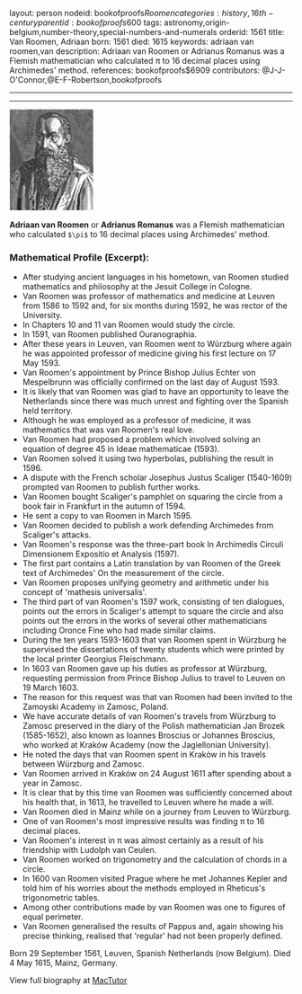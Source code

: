 layout: person
nodeid: bookofproofs$Roomen
categories: history,16th-century
parentid: bookofproofs$600
tags: astronomy,origin-belgium,number-theory,special-numbers-and-numerals
orderid: 1561
title: Van Roomen, Adriaan
born: 1561
died: 1615
keywords: adriaan van roomen,van
description: Adriaan van Roomen or Adrianus Romanus was a Flemish mathematician who calculated π to 16 decimal places using Archimedes' method.
references: bookofproofs$6909
contributors: @J-J-O'Connor,@E-F-Robertson,bookofproofs

---



---

![Roomen.jpg](https://github.com/bookofproofs/bookofproofs.github.io/blob/main/_sources/_assets/images/portraits/Roomen.jpg?raw=true)

**Adriaan van Roomen** or **Adrianus Romanus** was a Flemish mathematician who calculated `$\pi$` to 16 decimal places using Archimedes' method.

### Mathematical Profile (Excerpt):
* After studying ancient languages in his hometown, van Roomen studied mathematics and philosophy at the Jesuit College in Cologne.
* Van Roomen was professor of mathematics and medicine at Leuven from 1586 to 1592 and, for six months during 1592, he was rector of the University.
* In Chapters 10 and 11 van Roomen would study the circle.
* In 1591, van Roomen published Ouranographia.
* After these years in Leuven, van Roomen went to Würzburg where again he was appointed professor of medicine giving his first lecture on 17 May 1593.
* Van Roomen's appointment by Prince Bishop Julius Echter von Mespelbrunn was officially confirmed on the last day of August 1593.
* It is likely that van Roomen was glad to have an opportunity to leave the Netherlands since there was much unrest and fighting over the Spanish held territory.
* Although he was employed as a professor of medicine, it was mathematics that was van Roomen's real love.
* Van Roomen had proposed a problem which involved solving an equation of degree 45 in Ideae mathematicae (1593).
* Van Roomen solved it using two hyperbolas, publishing the result in 1596.
* A dispute with the French scholar Josephus Justus Scaliger (1540-1609) prompted van Roomen to publish further works.
* Van Roomen bought Scaliger's pamphlet on squaring the circle from a book fair in Frankfurt in the autumn of 1594.
* He sent a copy to van Roomen in March 1595.
* Van Roomen decided to publish a work defending Archimedes from Scaliger's attacks.
* Van Roomen's response was the three-part book In Archimedis Circuli Dimensionem Expositio et Analysis (1597).
* The first part contains a Latin translation by van Roomen of the Greek text of Archimedes' On the measurement of the circle.
* Van Roomen proposes unifying geometry and arithmetic under his concept of 'mathesis universalis'.
* The third part of van Roomen's 1597 work, consisting of ten dialogues, points out the errors in Scaliger's attempt to square the circle and also points out the errors in the works of several other mathematicians including Oronce Fine who had made similar claims.
* During the ten years 1593-1603 that van Roomen spent in Würzburg he supervised the dissertations of twenty students which were printed by the local printer Georgius Fleischmann.
* In 1603 van Roomen gave up his duties as professor at Würzburg, requesting permission from Prince Bishop Julius to travel to Leuven on 19 March 1603.
* The reason for this request was that van Roomen had been invited to the Zamoyski Academy in Zamosc, Poland.
* We have accurate details of van Roomen's travels from Würzburg to Zamosc preserved in the diary of the Polish mathematician Jan Brozek (1585-1652), also known as Ioannes Broscius or Johannes Broscius, who worked at Kraków Academy (now the Jagiellonian University).
* He noted the days that van Roomen spent in Kraków in his travels between Würzburg and Zamosc.
* Van Roomen arrived in Kraków on 24 August 1611 after spending about a year in Zamosc.
* It is clear that by this time van Roomen was sufficiently concerned about his health that, in 1613, he travelled to Leuven where he made a will.
* Van Roomen died in Mainz while on a journey from Leuven to Würzburg.
* One of van Roomen's most impressive results was finding π to 16 decimal places.
* Van Roomen's interest in π was almost certainly as a result of his friendship with Ludolph van Ceulen.
* Van Roomen worked on trigonometry and the calculation of chords in a circle.
* In 1600 van Roomen visited Prague where he met Johannes Kepler and told him of his worries about the methods employed in Rheticus's trigonometric tables.
* Among other contributions made by van Roomen was one to figures of equal perimeter.
* Van Roomen generalised the results of Pappus and, again showing his precise thinking, realised that 'regular' had not been properly defined.

Born 29 September 1561, Leuven, Spanish Netherlands (now Belgium). Died 4 May 1615, Mainz, Germany.

View full biography at [MacTutor](https://mathshistory.st-andrews.ac.uk/Biographies/Roomen/)
